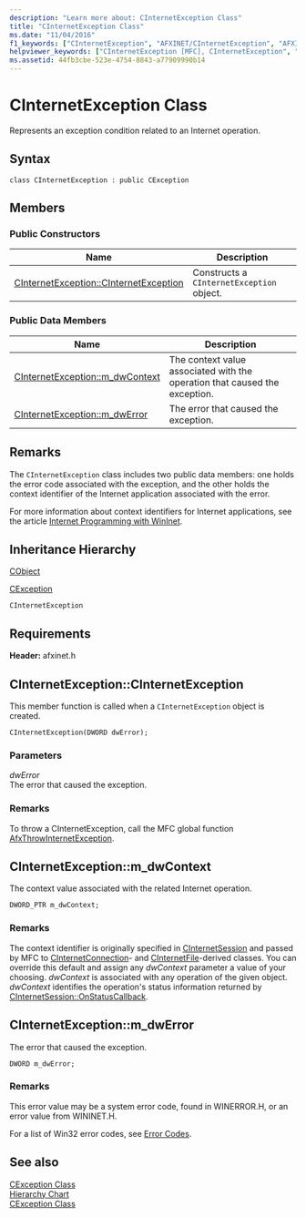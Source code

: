 ```yaml
---
description: "Learn more about: CInternetException Class"
title: "CInternetException Class"
ms.date: "11/04/2016"
f1_keywords: ["CInternetException", "AFXINET/CInternetException", "AFXINET/CInternetException::CInternetException", "AFXINET/CInternetException::m_dwContext", "AFXINET/CInternetException::m_dwError"]
helpviewer_keywords: ["CInternetException [MFC], CInternetException", "CInternetException [MFC], m_dwContext", "CInternetException [MFC], m_dwError"]
ms.assetid: 44fb3cbe-523e-4754-8843-a77909990b14
---
```

# CInternetException Class

Represents an exception condition related to an Internet operation.

## Syntax

```
class CInternetException : public CException
```

## Members

### Public Constructors

|Name|Description|
|----------|-----------------|
|[CInternetException::CInternetException](#cinternetexception)|Constructs a `CInternetException` object.|

### Public Data Members

|Name|Description|
|----------|-----------------|
|[CInternetException::m_dwContext](#m_dwcontext)|The context value associated with the operation that caused the exception.|
|[CInternetException::m_dwError](#m_dwerror)|The error that caused the exception.|

## Remarks

The `CInternetException` class includes two public data members: one holds the error code associated with the exception, and the other holds the context identifier of the Internet application associated with the error.

For more information about context identifiers for Internet applications, see the article [Internet Programming with WinInet](../../mfc/win32-internet-extensions-wininet.md).

## Inheritance Hierarchy

[CObject](../../mfc/reference/cobject-class.md)

[CException](../../mfc/reference/cexception-class.md)

`CInternetException`

## Requirements

**Header:** afxinet.h

## <a name="cinternetexception"></a> CInternetException::CInternetException

This member function is called when a `CInternetException` object is created.

```
CInternetException(DWORD dwError);
```

### Parameters

*dwError*<br/>
The error that caused the exception.

### Remarks

To throw a CInternetException, call the MFC global function [AfxThrowInternetException](internet-url-parsing-globals.md#afxthrowinternetexception).

## <a name="m_dwcontext"></a> CInternetException::m_dwContext

The context value associated with the related Internet operation.

```
DWORD_PTR m_dwContext;
```

### Remarks

The context identifier is originally specified in [CInternetSession](../../mfc/reference/cinternetsession-class.md) and passed by MFC to [CInternetConnection](../../mfc/reference/cinternetconnection-class.md)- and [CInternetFile](../../mfc/reference/cinternetfile-class.md)-derived classes. You can override this default and assign any *dwContext* parameter a value of your choosing. *dwContext* is associated with any operation of the given object. *dwContext* identifies the operation's status information returned by [CInternetSession::OnStatusCallback](../../mfc/reference/cinternetsession-class.md#onstatuscallback).

## <a name="m_dwerror"></a> CInternetException::m_dwError

The error that caused the exception.

```
DWORD m_dwError;
```

### Remarks

This error value may be a system error code, found in WINERROR.H, or an error value from WININET.H.

For a list of Win32 error codes, see [Error Codes](/windows/win32/Debug/system-error-codes).

## See also

[CException Class](../../mfc/reference/cexception-class.md)<br/>
[Hierarchy Chart](../../mfc/hierarchy-chart.md)<br/>
[CException Class](../../mfc/reference/cexception-class.md)
